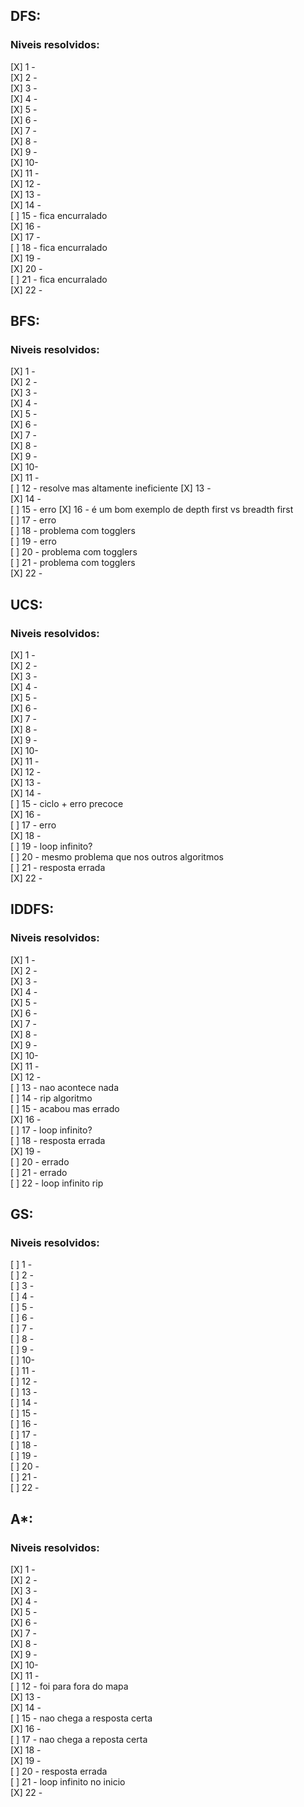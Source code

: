 ## DFS:  
### Niveis resolvidos:  
[X] 1 -  
[X] 2 -  
[X] 3 -  
[X] 4 -  
[X] 5 -  
[X] 6 -  
[X] 7 -  
[X] 8 -  
[X] 9 -  
[X] 10-  
[X] 11 -  
[X] 12 -   
[X] 13 -   
[X] 14 -  
[ ] 15 - fica encurralado  
[X] 16 -  
[X] 17 -   
[ ] 18 - fica encurralado  
[X] 19 -  
[X] 20 -   
[ ] 21 - fica encurralado  
[X] 22 -  

## BFS:  
### Niveis resolvidos:  
[X] 1 -  
[X] 2 -  
[X] 3 -  
[X] 4 -  
[X] 5 -  
[X] 6 -  
[X] 7 -  
[X] 8 -  
[X] 9 -  
[X] 10-  
[X] 11 -  
[ ] 12 - resolve mas altamente ineficiente 
[X] 13 -  
[X] 14 -  
[ ] 15 - erro 
[X] 16 - é um bom exemplo de depth first vs breadth first  
[ ] 17 - erro  
[ ] 18 - problema com togglers  
[ ] 19 - erro   
[ ] 20 - problema com togglers  
[ ] 21 - problema com togglers  
[X] 22 -  

## UCS:  
### Niveis resolvidos:  
[X] 1 -  
[X] 2 -  
[X] 3 -  
[X] 4 -  
[X] 5 -  
[X] 6 -  
[X] 7 -  
[X] 8 -  
[X] 9 -  
[X] 10-  
[X] 11 -  
[X] 12 -  
[X] 13 -  
[X] 14 -  
[ ] 15 - ciclo + erro precoce  
[X] 16 -  
[ ] 17 - erro  
[X] 18 -  
[ ] 19 - loop infinito?  
[ ] 20 - mesmo problema que nos outros algoritmos  
[ ] 21 - resposta errada  
[X] 22 -  


## IDDFS:  
### Niveis resolvidos:  
[X] 1 -  
[X] 2 -  
[X] 3 -  
[X] 4 -  
[X] 5 -  
[X] 6 -  
[X] 7 -  
[X] 8 -  
[X] 9 -  
[X] 10-  
[X] 11 -  
[X] 12 -  
[ ] 13 - nao acontece nada  
[ ] 14 - rip algoritmo  
[ ] 15 - acabou mas errado  
[X] 16 -  
[ ] 17 - loop infinito?  
[ ] 18 - resposta errada  
[X] 19 -  
[ ] 20 - errado   
[ ] 21 - errado   
[ ] 22 - loop infinito rip  


## GS:  
### Niveis resolvidos:  
[ ] 1 -  
[ ] 2 -  
[ ] 3 -  
[ ] 4 -  
[ ] 5 -  
[ ] 6 -  
[ ] 7 -  
[ ] 8 -  
[ ] 9 -  
[ ] 10-  
[ ] 11 -  
[ ] 12 -  
[ ] 13 -  
[ ] 14 -  
[ ] 15 -  
[ ] 16 -  
[ ] 17 -  
[ ] 18 -  
[ ] 19 -  
[ ] 20 -  
[ ] 21 -  
[ ] 22 -  


## A*:  
### Niveis resolvidos:  
[X] 1 -  
[X] 2 -  
[X] 3 -  
[X] 4 -  
[X] 5 -  
[X] 6 -  
[X] 7 -  
[X] 8 -  
[X] 9 -  
[X] 10-  
[X] 11 -  
[ ] 12 - foi para fora do mapa  
[X] 13 -  
[X] 14 -  
[ ] 15 - nao chega a resposta certa  
[X] 16 -  
[ ] 17 - nao chega a reposta certa  
[X] 18 -  
[X] 19 -  
[ ] 20 - resposta errada  
[ ] 21 - loop infinito no inicio  
[X] 22 -  
